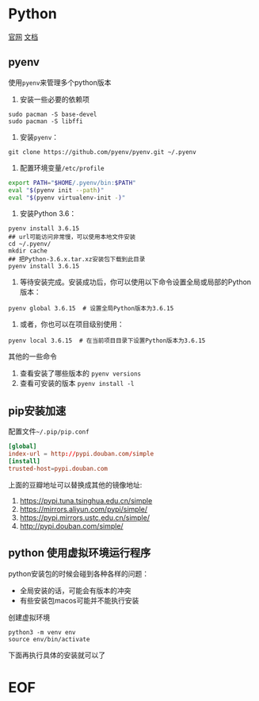 # Python

[官网](https://www.python.org/ )
[文档](https://docs.python.org/3/)


## pyenv

使用`pyenv`来管理多个python版本


1. 安装一些必要的依赖项
```shell
sudo pacman -S base-devel
sudo pacman -S libffi
```

1. 安装`pyenv`：
```shell
git clone https://github.com/pyenv/pyenv.git ~/.pyenv
```

1. 配置环境变量`/etc/profile`
```bash
export PATH="$HOME/.pyenv/bin:$PATH"
eval "$(pyenv init --path)"
eval "$(pyenv virtualenv-init -)"
```

1. 安装Python 3.6：
```shell
pyenv install 3.6.15
## url可能访问非常慢，可以使用本地文件安装
cd ~/.pyenv/
mkdir cache
## 把Python-3.6.x.tar.xz安装包下载到此目录
pyenv install 3.6.15
```


1. 等待安装完成。安装成功后，你可以使用以下命令设置全局或局部的Python版本：
```shell
pyenv global 3.6.15  # 设置全局Python版本为3.6.15
```

1. 或者，你也可以在项目级别使用：
```shell
pyenv local 3.6.15  # 在当前项目目录下设置Python版本为3.6.15
```


其他的一些命令

1. 查看安装了哪些版本的
`pyenv versions`
1. 查看可安装的版本
`pyenv install -l`

## pip安装加速

配置文件`~/.pip/pip.conf`
```conf
[global]
index-url = http://pypi.douban.com/simple
[install]
trusted-host=pypi.douban.com
```
上面的豆瓣地址可以替换成其他的镜像地址:
1. https://pypi.tuna.tsinghua.edu.cn/simple
1. https://mirrors.aliyun.com/pypi/simple/
1. https://pypi.mirrors.ustc.edu.cn/simple/
1. http://pypi.douban.com/simple/

## python 使用虚拟环境运行程序

python安装包的时候会碰到各种各样的问题：
- 全局安装的话，可能会有版本的冲突
- 有些安装包macos可能并不能执行安装

创建虚拟环境
```shell
python3 -m venv env
source env/bin/activate
```

下面再执行具体的安装就可以了

# EOF
